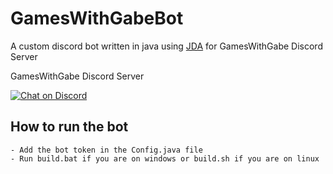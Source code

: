 # GamesWithGabeBot
A custom discord bot written in java using [JDA](https://github.com/DV8FromTheWorld/JDA) for GamesWithGabe Discord Server

GamesWithGabe Discord Server

[![Chat on Discord](https://img.shields.io/discord/426912293134270465.svg?logo=discord)](https://discord.com/invite/4tHeAkxNg7) 


## How to run the bot
```
- Add the bot token in the Config.java file
- Run build.bat if you are on windows or build.sh if you are on linux

